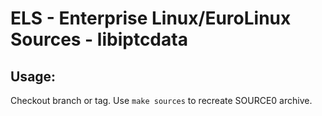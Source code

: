 # ELS - Enterprise Linux/EuroLinux Sources - libiptcdata
 
## Usage:
  Checkout branch or tag. Use `make sources` to recreate  SOURCE0 archive.
